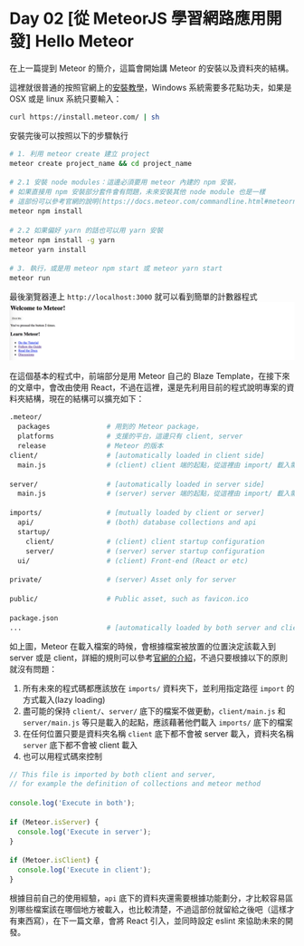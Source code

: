 # Day 02 [從 MeteorJS 學習網路應用開發] Hello Meteor

在上一篇提到 Meteor 的簡介，這篇會開始講 Meteor 的安裝以及資料夾的結構。

這裡就很普通的按照官網上的[安裝教學](https://www.meteor.com/install)，Windows 系統需要多花點功夫，如果是 OSX 或是 linux 系統只要輸入：
```bash
curl https://install.meteor.com/ | sh
```

安裝完後可以按照以下的步驟執行
```bash
# 1. 利用 meteor create 建立 project
meteor create project_name && cd project_name

# 2.1 安裝 node modules：這邊必須要用 meteor 內建的 npm 安裝，
# 如果直接用 npm 安裝部分套件會有問題，未來安裝其他 node module 也是一樣
# 這部份可以參考官網的說明(https://docs.meteor.com/commandline.html#meteornpm)
meteor npm install

# 2.2 如果偏好 yarn 的話也可以用 yarn 安裝
meteor npm install -g yarn
meteor yarn install

# 3. 執行，或是用 meteor npm start 或 meteor yarn start
meteor run
```

最後瀏覽器連上 `http://localhost:3000` 就可以看到簡單的計數器程式
![hello_meteor](../images/hello_meteor.png)

在這個基本的程式中，前端部分是用 Meteor 自己的 Blaze Template，在接下來的文章中，會改由使用 React，不過在這裡，還是先利用目前的程式說明專案的資料夾結構，現在的結構可以擴充如下：
```bash
.meteor/
  packages              # 用到的 Meteor package，
  platforms             # 支援的平台，這邊只有 client, server
  release               # Meteor 的版本
client/                 # [automatically loaded in client side]
  main.js               # (client) client 端的起點，從這裡由 import/ 載入需要的檔案

server/                 # [automatically loaded in server side]
  main.js               # (server) server 端的起點，從這裡由 import/ 載入需要的檔

imports/                # [mutually loaded by client or server]
  api/                  # (both) database collections and api
  startup/
    client/             # (client) client startup configuration
    server/             # (server) server startup configuration
  ui/                   # (client) Front-end (React or etc)

private/                # (server) Asset only for server

public/                 # Public asset, such as favicon.ico

package.json
...                     # [automatically loaded by both server and client side]
```

如上圖，Meteor 在載入檔案的時候，會根據檔案被放置的位置決定該載入到 server 或是 client，詳細的規則可以參考[官網的介紹](https://guide.meteor.com/structure.html)，不過只要根據以下的原則就沒有問題：
1. 所有未來的程式碼都應該放在 `imports/` 資料夾下，並利用指定路徑 `import` 的方式載入(lazy loading)
2. 盡可能的保持 `client/`、`server/` 底下的檔案不做更動，`client/main.js` 和 `server/main.js` 等只是載入的起點，應該藉著他們載入 `imports/` 底下的檔案
3. 在任何位置只要是資料夾名稱 `client` 底下都不會被 server 載入，資料夾名稱 `server` 底下都不會被 client 載入
4. 也可以用程式碼來控制
```javascript
// This file is imported by both client and server,
// for example the definition of collections and meteor method

console.log('Execute in both');

if (Meteor.isServer) {
  console.log('Execute in server');
}

if (Metoer.isClient) {
  console.log('Execute in client');
}
```

根據目前自己的使用經驗，`api` 底下的資料夾還需要根據功能劃分，才比較容易區別哪些檔案該在哪個地方被載入，也比較清楚，不過這部份就留給之後吧（這樣才有東西寫），在下一篇文章，會將 React 引入，並同時設定 eslint 來協助未來的開發。

